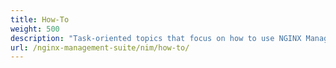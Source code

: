 ```yaml
---
title: How-To
weight: 500
description: "Task-oriented topics that focus on how to use NGINX Management Suite Instance Manager."
url: /nginx-management-suite/nim/how-to/
---
```


